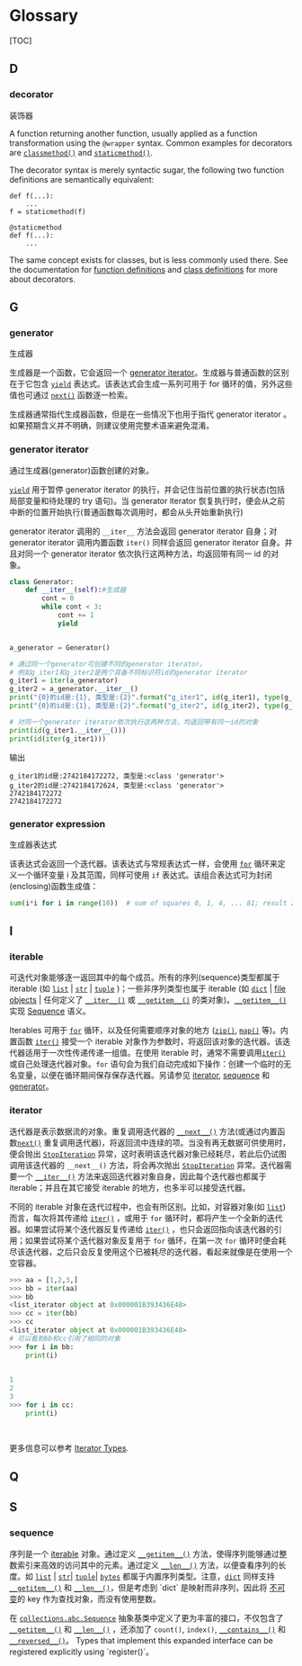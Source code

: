 # Glossary

[TOC]

## D

### decorator

装饰器

A function returning another function, usually applied as a function transformation using the `@wrapper` syntax. Common examples for decorators are [`classmethod()`](https://docs.python.org/3.7/library/functions.html#classmethod) and [`staticmethod()`](https://docs.python.org/3.7/library/functions.html#staticmethod).

The decorator syntax is merely syntactic sugar, the following two function definitions are semantically equivalent:

```
def f(...):
    ...
f = staticmethod(f)

@staticmethod
def f(...):
    ...
```

The same concept exists for classes, but is less commonly used there. See the documentation for [function definitions](https://docs.python.org/3.7/reference/compound_stmts.html#function) and [class definitions](https://docs.python.org/3.7/reference/compound_stmts.html#class) for more about decorators.

## G

### generator 

生成器

生成器是一个函数，它会返回一个 [generator iterator](https://docs.python.org/3.7/glossary.html#term-generator-iterator)。生成器与普通函数的区别在于它包含 [`yield`](https://docs.python.org/3.7/reference/simple_stmts.html#yield) 表达式。该表达式会生成一系列可用于 for 循环的值，另外这些值也可通过 [`next()`](https://docs.python.org/3.7/library/functions.html#next) 函数逐一检索。

生成器通常指代生成器函数，但是在一些情况下也用于指代  generator iterator 。如果预期含义并不明确，则建议使用完整术语来避免混淆。

### generator iterator 

通过生成器(generator)函数创建的对象。

 [`yield`](https://docs.python.org/3.7/reference/simple_stmts.html#yield) 用于暂停 generator iterator 的执行，并会记住当前位置的执行状态(包括局部变量和待处理的 try 语句)。当 generator iterator 恢复执行时，便会从之前中断的位置开始执行(普通函数每次调用时，都会从头开始重新执行)

generator iterator 调用的 `__iter__` 方法会返回 generator iterator 自身；对 generator iterator 调用内置函数 `iter()` 同样会返回 generator iterator 自身。并且对同一个 generator iterator 依次执行这两种方法，均返回带有同一 id 的对象。

```python
class Generator:
    def __iter__(self):#生成器
        cont = 0
        while cont < 3:
            cont += 1
            yield


a_generator = Generator()

# 通过同一个generator可创建不同的generator iterator。
# 例如g_iter1和g_iter2是两个具备不同标识符id的generator iterator
g_iter1 = iter(a_generator)
g_iter2 = a_generator.__iter__()
print("{0}的id是:{1}, 类型是:{2}".format("g_iter1", id(g_iter1), type(g_iter1)))
print("{0}的id是:{1}, 类型是:{2}".format("g_iter2", id(g_iter2), type(g_iter2)))

# 对同一个generator iterator依次执行这两种方法，均返回带有同一id的对象
print(id(g_iter1.__iter__()))
print(id(iter(g_iter1)))
```

输出

```
g_iter1的id是:2742184172272, 类型是:<class 'generator'>
g_iter2的id是:2742184172624, 类型是:<class 'generator'>
2742184172272
2742184172272
```



### generator expression

生成器表达式

该表达式会返回一个迭代器。该表达式与常规表达式一样，会使用 [`for`](https://docs.python.org/3.7/reference/compound_stmts.html#for) 循环来定义一个循环变量 i 及其范围，同样可使用 `if` 表达式。该组合表达式可为封闭(enclosing)函数生成值：

```python
sum(i*i for i in range(10))  # sum of squares 0, 1, 4, ... 81; result 285
```

## I

### iterable

可迭代对象能够逐一返回其中的每个成员。所有的序列(sequence)类型都属于 iterable (如 [`list`](https://docs.python.org/3.7/library/stdtypes.html#list) | [`str`](https://docs.python.org/3.7/library/stdtypes.html#str) | [`tuple`](https://docs.python.org/3.7/library/stdtypes.html#tuple) )；一些非序列类型也属于 iterable (如 [`dict`](https://docs.python.org/3.7/library/stdtypes.html#dict) | [file objects](https://docs.python.org/3.7/glossary.html#term-file-object) | 任何定义了 [`__iter__()`](https://docs.python.org/3.7/reference/datamodel.html#object.__iter__) 或 [`__getitem__()`](https://docs.python.org/3.7/reference/datamodel.html#object.__getitem__) 的类对象)。[`__getitem__()`](https://docs.python.org/3.7/reference/datamodel.html#object.__getitem__) 实现 [Sequence](https://docs.python.org/3.7/glossary.html#term-sequence) 语义。

Iterables 可用于 [`for`](https://docs.python.org/3.7/reference/compound_stmts.html#for) 循环，以及任何需要顺序对象的地方 ([`zip()`](https://docs.python.org/3.7/library/functions.html#zip), [`map()`](https://docs.python.org/3.7/library/functions.html#map) 等)。内置函数 [`iter()`](https://docs.python.org/3.7/library/functions.html#iter) 接受一个 iterable 对象作为参数时，将返回该对象的迭代器。该迭代器适用于一次性传递传递一组值。在使用 iterable 时，通常不需要调用[`iter()`](https://docs.python.org/3.7/library/functions.html#iter) 或自己处理迭代器对象。`for` 语句会为我们自动完成如下操作：创建一个临时的无名变量，以便在循环期间保存保存迭代器。另请参见  [iterator](https://docs.python.org/3.7/glossary.html#term-iterator), [sequence](https://docs.python.org/3.7/glossary.html#term-sequence) 和 [generator](https://docs.python.org/3.7/glossary.html#term-generator)。

### iterator

迭代器是表示数据流的对象。重复调用迭代器的 [`__next__()`](https://docs.python.org/3.7/library/stdtypes.html#iterator.__next__) 方法(或通过内置函数[`next()`](https://docs.python.org/3.7/library/functions.html#next) 重复调用迭代器)，将返回流中连续的项。当没有再无数据可供使用时，便会抛出 [`StopIteration`](https://docs.python.org/3.7/library/exceptions.html#StopIteration) 异常，这时表明该迭代器对象已经耗尽，若此后仍试图调用该迭代器的 `__next__()` 方法，将会再次抛出 [`StopIteration`](https://docs.python.org/3.7/library/exceptions.html#StopIteration) 异常。迭代器需要一个 [`__iter__()`](https://docs.python.org/3.7/reference/datamodel.html#object.__iter__) 方法来返回迭代器对象自身，因此每个迭代器也都属于 iterable；并且在其它接受 iterable 的地方，也多半可以接受迭代器。

不同的 iterable 对象在迭代过程中，也会有所区别。比如，对容器对象(如 [`list`](https://docs.python.org/3.7/library/stdtypes.html#list))而言，每次将其传递给 [`iter()`](https://docs.python.org/3.7/library/functions.html#iter) ，或用于 `for` 循环时，都将产生一个全新的迭代器。如果尝试将某个迭代器反复传递给 [`iter()`](https://docs.python.org/3.7/library/functions.html#iter) ，也只会返回指向该迭代器的引用；如果尝试将某个迭代器对象反复用于 `for` 循环，在第一次 `for` 循环时便会耗尽该迭代器，之后只会反复使用这个已被耗尽的迭代器，看起来就像是在使用一个空容器。

```python
>>> aa = [1,2,3,]
>>> bb = iter(aa)
>>> bb
<list_iterator object at 0x000001B393436E48>
>>> cc = iter(bb)
>>> cc
<list_iterator object at 0x000001B393436E48>
# 可以看到bb和cc引用了相同的对象
>>> for i in bb:
	print(i)

	
1
2
3
>>> for i in cc:
	print(i)

	
```

更多信息可以参考 [Iterator Types](https://docs.python.org/3.7/library/stdtypes.html#typeiter).

## Q



## S

### sequence

序列是一个 [iterable](https://docs.python.org/3.7/glossary.html#term-iterable) 对象。通过定义 [`__getitem__()`](https://docs.python.org/3.7/reference/datamodel.html#object.__getitem__) 方法，使得序列能够通过整数索引来高效的访问其中的元素。通过定义 [`__len__()`](https://docs.python.org/3.7/reference/datamodel.html#object.__len__) 方法，以便查看序列的长度。如 [`list`](https://docs.python.org/3.7/library/stdtypes.html#list) | [`str`](https://docs.python.org/3.7/library/stdtypes.html#str)| [`tuple`](https://docs.python.org/3.7/library/stdtypes.html#tuple)|  [`bytes`](https://docs.python.org/3.7/library/stdtypes.html#bytes) 都属于内置序列类型。注意，[`dict`](https://docs.python.org/3.7/library/stdtypes.html#dict) 同样支持  [`__getitem__()`](https://docs.python.org/3.7/reference/datamodel.html#object.__getitem__) 和 [`__len__()`](https://docs.python.org/3.7/reference/datamodel.html#object.__len__)，但是考虑到 `dict` 是映射而非序列，因此将 [不可变](https://docs.python.org/3.7/glossary.html#term-immutable)的 key 作为查找对象，而没有使用整数。

在 [`collections.abc.Sequence`](https://docs.python.org/3.7/library/collections.abc.html#collections.abc.Sequence) 抽象基类中定义了更为丰富的接口，不仅包含了[`__getitem__()`](https://docs.python.org/3.7/reference/datamodel.html#object.__getitem__) 和 [`__len__()`](https://docs.python.org/3.7/reference/datamodel.html#object.__len__) ，还添加了 `count()`, `index()`, [`__contains__()`](https://docs.python.org/3.7/reference/datamodel.html#object.__contains__) 和 [`__reversed__()`](https://docs.python.org/3.7/reference/datamodel.html#object.__reversed__)。 Types that implement this expanded interface can be registered explicitly using `register()`。

